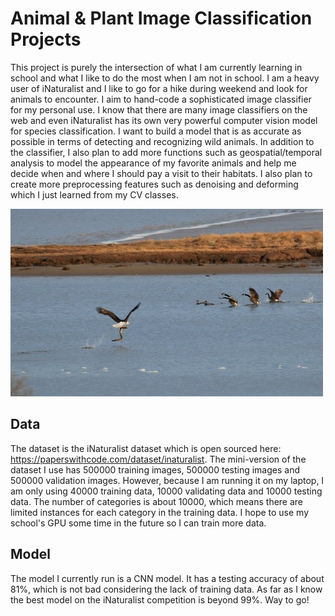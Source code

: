 # **Animal & Plant Image Classification Projects**

This project is purely the intersection of what I am currently learning in school and what I like to do the most when I am not in school. I am a heavy user of iNaturalist and I like to go for a hike during weekend and look for animals to encounter. I aim to hand-code a sophisticated image classifier for my personal use. I know that there are many image classifiers on the web and even iNaturalist has its own very powerful computer vision model for species classification. I want to build a model that is as accurate as possible in terms of detecting and recognizing wild animals. In addition to the classifier, I also plan to add more functions such as geospatial/temporal analysis to model the appearance of my favorite animals and help me decide when and where I should pay a visit to their habitats. I also plan to create more preprocessing features such as denoising and deforming which I just learned from my CV classes.

![I think this is a bald eagle and some canada geese][def]

## **Data**
The dataset is the iNaturalist dataset which is open sourced here: https://paperswithcode.com/dataset/inaturalist. The mini-version of the dataset I use has 500000 training images, 500000 testing images and 500000 validation images. However, because I am running it on my laptop, I am only using 40000 training data, 10000 validating data and 10000 testing data. The number of categories is about 10000, which means there are limited instances for each category in the training data. I hope to use my school's GPU some time in the future so I can train more data.


## **Model**
The model I currently run is a CNN model. It has a testing accuracy of about 81%, which is not bad considering the lack of training data. As far as I know the best model on the iNaturalist competition is beyond 99%. Way to go!

[def]: 362.jpg